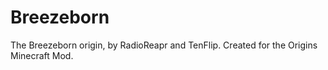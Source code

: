 # Breezeborn
The Breezeborn origin, by RadioReapr and TenFlip. Created for the Origins Minecraft Mod. 
